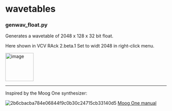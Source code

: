 <h1> wavetables</h1>

<h3>genwav_float.py</h3>

Generates a wavetable of 2048 x 128 x 32 bit float.

Here shown in VCV RAck 2.beta.1 
Set to widt 2048 in right-click menu.

<img width="88" alt="image" src="https://user-images.githubusercontent.com/27916597/142969178-1af45a57-ba33-4517-aef3-83cac995cc96.png">

<hr>

Inspired by the Moog One synthesizer:

![2b6cbacba784e06844f9c0b30c24715cb33140d5](https://user-images.githubusercontent.com/27916597/142968953-41df05e8-2ad1-44b4-99c8-1242d7a5b419.png)
[Moog One manual](https://api.moogmusic.com/sites/default/files/2019-08/Moog_One_Manual_8_2_19.pdf)


